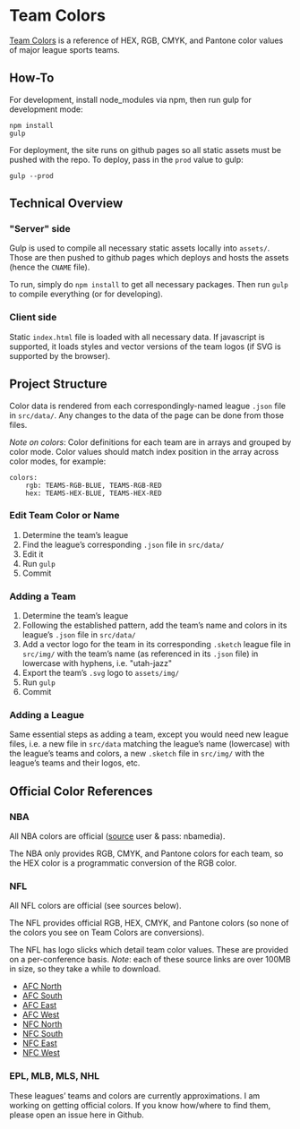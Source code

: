 # Team Colors

[Team Colors](http://teamcolors.arc90.com/) is a reference of HEX, RGB, CMYK, and Pantone color values of major league sports teams.

## How-To

For development, install node_modules via npm, then run gulp for development mode:

```
npm install
gulp
```

For deployment, the site runs on github pages so all static assets must be pushed with the repo. To deploy, pass in the `prod` value to gulp:

```
gulp --prod
```

## Technical Overview

### "Server" side
Gulp is used to compile all necessary static assets locally into `assets/`. Those are then pushed to github pages which deploys and hosts the assets (hence the `CNAME` file).

To run, simply do `npm install` to get all necessary packages. Then run `gulp` to compile everything (or for developing).

### Client side
Static `index.html` file is loaded with all necessary data. If javascript is supported, it loads styles and vector versions of the team logos (if SVG is supported by the browser).


## Project Structure

Color data is rendered from each correspondingly-named league `.json` file in `src/data/`. Any changes to the data of the page can be done from those files.

*Note on colors*: Color definitions for each team are in arrays and grouped by color mode. Color values should match index position in the array across color modes, for example:

```
colors:
    rgb: TEAMS-RGB-BLUE, TEAMS-RGB-RED
    hex: TEAMS-HEX-BLUE, TEAMS-HEX-RED
```

### Edit Team Color or Name

1. Determine the team’s league
2. Find the league’s corresponding `.json` file in `src/data/`
3. Edit it
4. Run `gulp`
5. Commit

### Adding a Team

1. Determine the team’s league
2. Following the established pattern, add the team’s name and colors in its league’s `.json` file in `src/data/`
3. Add a vector logo for the team in its corresponding `.sketch` league file in `src/img/` with the team’s name (as referenced in its `.json` file) in lowercase with hyphens, i.e. "utah-jazz"
4. Export the team’s `.svg` logo to `assets/img/`
5. Run `gulp`
6. Commit

### Adding a League

Same essential steps as adding a team, except you would need new league files, i.e. a new file in `src/data` matching the league’s name (lowercase) with the league’s teams and colors, a new `.sketch` file in `src/img/` with the league’s teams and their logos, etc.


## Official Color References

### NBA

All NBA colors are official ([source](http://courtside.nba.com/QuickPlace/nbalogo/Main.nsf/$defaultview/AD4C002C7D0F37A285257D660058EAED/$File/NBA%20Primary%20Composite_14-15PLAYOFFS.pdf?OpenElement) user & pass: nbamedia).

The NBA only provides RGB, CMYK, and Pantone colors for each team, so the HEX color is a programmatic conversion of the RGB color.

### NFL

All NFL colors are official (see sources below).

The NFL provides official RGB, HEX, CMYK, and Pantone colors (so none of the colors you see on Team Colors are conversions).

The NFL has logo slicks which detail team color values. These are provided on a per-conference basis. *Note*: each of these source links are over 100MB in size, so they take a while to download.
- [AFC North](http://www.nflmedia.com/afc_north.zip)
- [AFC South](http://www.nflmedia.com/afc_south.zip)
- [AFC East](http://www.nflmedia.com/afc_east.zip)
- [AFC West](http://www.nflmedia.com/afc_west.zip)
- [NFC North](http://www.nflmedia.com/nfc_north.zip)
- [NFC South](http://www.nflmedia.com/nfc_south.zip)
- [NFC East](http://www.nflmedia.com/nfc_east.zip)
- [NFC West](http://www.nflmedia.com/nfc_west.zip)

### EPL, MLB, MLS, NHL

These leagues’ teams and colors are currently approximations. I am working on getting official colors. If you know how/where to find them, please open an issue here in Github.
